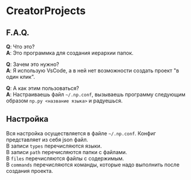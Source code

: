 # CreatorProjects

## F.A.Q.
**Q**: Что это?  
**A**: Это программка для создания иерархии папок.

**Q**: Зачем это нужно?  
**A**: Я использую VsCode, а в ней нет возможности создать проект "в один клик".

**Q**: А как этим пользоваться?  
**A**: Настраиваешь файл `~/.np.conf`, вызываешь программу следующим образом `np.py <название языка>` и радуешься.

## Настройка
Вся настройка осуществляется в файле `~/.np.conf`. Конфиг представляет из себя json файл.  
В записи `types` перечисляются языки.  
В записи `path` перечисляются папки с файлами.  
В `files` перечисляются файлы с содержимым.  
В `commands` перечисляются команды, которые надо выполнить после создания проекта.  